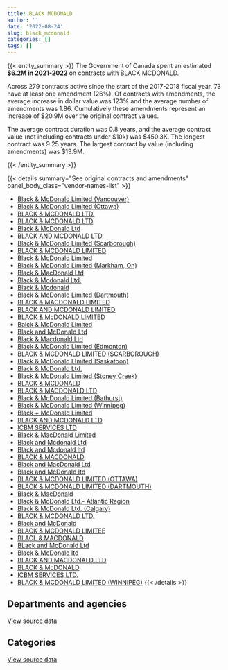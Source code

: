 ```yaml
---
title: BLACK MCDONALD
author: ''
date: '2022-08-24'
slug: black_mcdonald
categories: []
tags: []
---
```


<script src="/rmarkdown-libs/htmlwidgets/htmlwidgets.js"></script>
<link href="/rmarkdown-libs/datatables-css/datatables-crosstalk.css" rel="stylesheet" />
<script src="/rmarkdown-libs/datatables-binding/datatables.js"></script>
<script src="/rmarkdown-libs/jquery/jquery-3.6.0.min.js"></script>
<link href="/rmarkdown-libs/dt-core-bootstrap/css/dataTables.bootstrap.min.css" rel="stylesheet" />
<link href="/rmarkdown-libs/dt-core-bootstrap/css/dataTables.bootstrap.extra.css" rel="stylesheet" />
<script src="/rmarkdown-libs/dt-core-bootstrap/js/jquery.dataTables.min.js"></script>
<script src="/rmarkdown-libs/dt-core-bootstrap/js/dataTables.bootstrap.min.js"></script>
<link href="/rmarkdown-libs/crosstalk/css/crosstalk.min.css" rel="stylesheet" />
<script src="/rmarkdown-libs/crosstalk/js/crosstalk.min.js"></script>
<script src="/rmarkdown-libs/htmlwidgets/htmlwidgets.js"></script>
<link href="/rmarkdown-libs/datatables-css/datatables-crosstalk.css" rel="stylesheet" />
<script src="/rmarkdown-libs/datatables-binding/datatables.js"></script>
<script src="/rmarkdown-libs/jquery/jquery-3.6.0.min.js"></script>
<link href="/rmarkdown-libs/dt-core-bootstrap/css/dataTables.bootstrap.min.css" rel="stylesheet" />
<link href="/rmarkdown-libs/dt-core-bootstrap/css/dataTables.bootstrap.extra.css" rel="stylesheet" />
<script src="/rmarkdown-libs/dt-core-bootstrap/js/jquery.dataTables.min.js"></script>
<script src="/rmarkdown-libs/dt-core-bootstrap/js/dataTables.bootstrap.min.js"></script>
<link href="/rmarkdown-libs/crosstalk/css/crosstalk.min.css" rel="stylesheet" />
<script src="/rmarkdown-libs/crosstalk/js/crosstalk.min.js"></script>

{{< entity_summary >}}
The Government of Canada spent an estimated **\$6.2M in 2021-2022** on contracts with BLACK MCDONALD.

Across 279 contracts active since the start of the 2017-2018 fiscal year, 73 have at least one amendment (26%). Of contracts with amendments, the average increase in dollar value was 123% and the average number of amendments was 1.86. Cumulatively these amendments represent an increase of \$20.9M over the original contract values.

The average contract duration was 0.8 years, and the average contract value (not including contracts under \$10k) was \$450.3K. The longest contract was 9.25 years. The largest contract by value (including amendments) was \$13.9M.

{{< /entity_summary >}}

{{< details summary="See original contracts and amendments" panel_body_class="vendor-names-list" >}}
- [Black & McDonald Limited (Vancouver)](https://search.open.canada.ca/en/ct/?sort=contract_value_f%20desc&page=1&search_text=%22Black%20%26%20McDonald%20Limited%20%28Vancouver%29%22)
- [Black & McDonald Limited (Ottawa)](https://search.open.canada.ca/en/ct/?sort=contract_value_f%20desc&page=1&search_text=%22Black%20%26%20McDonald%20Limited%20%28Ottawa%29%22)
- [BLACK & MCDONALD LTD.](https://search.open.canada.ca/en/ct/?sort=contract_value_f%20desc&page=1&search_text=%22BLACK%20%26%20MCDONALD%20LTD.%22)
- [BLACK & MCDONALD LTD](https://search.open.canada.ca/en/ct/?sort=contract_value_f%20desc&page=1&search_text=%22BLACK%20%26%20MCDONALD%20LTD%22)
- [Black & McDonald Ltd](https://search.open.canada.ca/en/ct/?sort=contract_value_f%20desc&page=1&search_text=%22Black%20%26%20McDonald%20Ltd%22)
- [BLACK AND MCDONALD LTD.](https://search.open.canada.ca/en/ct/?sort=contract_value_f%20desc&page=1&search_text=%22BLACK%20AND%20MCDONALD%20LTD.%22)
- [Black & McDonald Limited (Scarborough)](https://search.open.canada.ca/en/ct/?sort=contract_value_f%20desc&page=1&search_text=%22Black%20%26%20McDonald%20Limited%20%28Scarborough%29%22)
- [BLACK & MCDONALD LIMITED](https://search.open.canada.ca/en/ct/?sort=contract_value_f%20desc&page=1&search_text=%22BLACK%20%26%20MCDONALD%20LIMITED%22)
- [Black & McDonald Limited](https://search.open.canada.ca/en/ct/?sort=contract_value_f%20desc&page=1&search_text=%22Black%20%26%20McDonald%20Limited%22)
- [Black & McDonald Limited (Markham, On)](https://search.open.canada.ca/en/ct/?sort=contract_value_f%20desc&page=1&search_text=%22Black%20%26%20McDonald%20Limited%20%28Markham%2c%20On%29%22)
- [Black & MacDonald Ltd](https://search.open.canada.ca/en/ct/?sort=contract_value_f%20desc&page=1&search_text=%22Black%20%26%20MacDonald%20Ltd%22)
- [Black & Mcdonald Ltd.](https://search.open.canada.ca/en/ct/?sort=contract_value_f%20desc&page=1&search_text=%22Black%20%26%20Mcdonald%20Ltd.%22)
- [Black & Mcdonald](https://search.open.canada.ca/en/ct/?sort=contract_value_f%20desc&page=1&search_text=%22Black%20%26%20Mcdonald%22)
- [Black & McDonald Limited (Dartmouth)](https://search.open.canada.ca/en/ct/?sort=contract_value_f%20desc&page=1&search_text=%22Black%20%26%20McDonald%20Limited%20%28Dartmouth%29%22)
- [BLACK & MACDONALD LIMITED](https://search.open.canada.ca/en/ct/?sort=contract_value_f%20desc&page=1&search_text=%22BLACK%20%26%20MACDONALD%20LIMITED%22)
- [BLACK AND MCDONALD LIMITED](https://search.open.canada.ca/en/ct/?sort=contract_value_f%20desc&page=1&search_text=%22BLACK%20AND%20MCDONALD%20LIMITED%22)
- [BLACK & McDONALD LIMITED](https://search.open.canada.ca/en/ct/?sort=contract_value_f%20desc&page=1&search_text=%22BLACK%20%26%20McDONALD%20LIMITED%22)
- [Balck & McDonald Limited](https://search.open.canada.ca/en/ct/?sort=contract_value_f%20desc&page=1&search_text=%22Balck%20%26%20McDonald%20Limited%22)
- [Black and McDonald Ltd](https://search.open.canada.ca/en/ct/?sort=contract_value_f%20desc&page=1&search_text=%22Black%20and%20McDonald%20Ltd%22)
- [Black & Macdonald Ltd](https://search.open.canada.ca/en/ct/?sort=contract_value_f%20desc&page=1&search_text=%22Black%20%26%20Macdonald%20Ltd%22)
- [Black & McDonald Limited (Edmonton)](https://search.open.canada.ca/en/ct/?sort=contract_value_f%20desc&page=1&search_text=%22Black%20%26%20McDonald%20Limited%20%28Edmonton%29%22)
- [BLACK & MCDONALD LIMITED (SCARBOROUGH)](https://search.open.canada.ca/en/ct/?sort=contract_value_f%20desc&page=1&search_text=%22BLACK%20%26%20MCDONALD%20LIMITED%20%28SCARBOROUGH%29%22)
- [Black & McDonald LImited (Saskatoon)](https://search.open.canada.ca/en/ct/?sort=contract_value_f%20desc&page=1&search_text=%22Black%20%26%20McDonald%20LImited%20%28Saskatoon%29%22)
- [Black & McDonald Ltd.](https://search.open.canada.ca/en/ct/?sort=contract_value_f%20desc&page=1&search_text=%22Black%20%26%20McDonald%20Ltd.%22)
- [Black & McDonald Limited (Stoney Creek)](https://search.open.canada.ca/en/ct/?sort=contract_value_f%20desc&page=1&search_text=%22Black%20%26%20McDonald%20Limited%20%28Stoney%20Creek%29%22)
- [BLACK & MCDONALD](https://search.open.canada.ca/en/ct/?sort=contract_value_f%20desc&page=1&search_text=%22BLACK%20%26%20MCDONALD%22)
- [BLACK & MACDONALD LTD](https://search.open.canada.ca/en/ct/?sort=contract_value_f%20desc&page=1&search_text=%22BLACK%20%26%20MACDONALD%20LTD%22)
- [Black & McDonald Limited (Bathurst)](https://search.open.canada.ca/en/ct/?sort=contract_value_f%20desc&page=1&search_text=%22Black%20%26%20McDonald%20Limited%20%28Bathurst%29%22)
- [Black & McDonald Limited (Winnipeg)](https://search.open.canada.ca/en/ct/?sort=contract_value_f%20desc&page=1&search_text=%22Black%20%26%20McDonald%20Limited%20%28Winnipeg%29%22)
- [Black + McDonald Limited](https://search.open.canada.ca/en/ct/?sort=contract_value_f%20desc&page=1&search_text=%22Black%20%2b%20McDonald%20Limited%22)
- [BLACK AND MCDONALD LTD](https://search.open.canada.ca/en/ct/?sort=contract_value_f%20desc&page=1&search_text=%22BLACK%20AND%20MCDONALD%20LTD%22)
- [ICBM SERVICES LTD](https://search.open.canada.ca/en/ct/?sort=contract_value_f%20desc&page=1&search_text=%22ICBM%20SERVICES%20LTD%22)
- [Black & MacDonald Limited](https://search.open.canada.ca/en/ct/?sort=contract_value_f%20desc&page=1&search_text=%22Black%20%26%20MacDonald%20Limited%22)
- [Black and Mcdonald Ltd](https://search.open.canada.ca/en/ct/?sort=contract_value_f%20desc&page=1&search_text=%22Black%20and%20Mcdonald%20Ltd%22)
- [Black and Mcdonald ltd](https://search.open.canada.ca/en/ct/?sort=contract_value_f%20desc&page=1&search_text=%22Black%20and%20Mcdonald%20ltd%22)
- [BLACK & MACDONALD](https://search.open.canada.ca/en/ct/?sort=contract_value_f%20desc&page=1&search_text=%22BLACK%20%26%20MACDONALD%22)
- [Black and MacDonald Ltd](https://search.open.canada.ca/en/ct/?sort=contract_value_f%20desc&page=1&search_text=%22Black%20and%20MacDonald%20Ltd%22)
- [Black and McDonald ltd](https://search.open.canada.ca/en/ct/?sort=contract_value_f%20desc&page=1&search_text=%22Black%20and%20McDonald%20ltd%22)
- [BLACK & MCDONALD LIMITED (OTTAWA)](https://search.open.canada.ca/en/ct/?sort=contract_value_f%20desc&page=1&search_text=%22BLACK%20%26%20MCDONALD%20LIMITED%20%28OTTAWA%29%22)
- [BLACK & MCDONALD LIMITED (DARTMOUTH)](https://search.open.canada.ca/en/ct/?sort=contract_value_f%20desc&page=1&search_text=%22BLACK%20%26%20MCDONALD%20LIMITED%20%28DARTMOUTH%29%22)
- [Black & MacDonald](https://search.open.canada.ca/en/ct/?sort=contract_value_f%20desc&page=1&search_text=%22Black%20%26%20MacDonald%22)
- [Black & McDonald Ltd.- Atlantic Region](https://search.open.canada.ca/en/ct/?sort=contract_value_f%20desc&page=1&search_text=%22Black%20%26%20McDonald%20Ltd.-%20Atlantic%20Region%22)
- [Black & McDonald Ltd. (Calgary)](https://search.open.canada.ca/en/ct/?sort=contract_value_f%20desc&page=1&search_text=%22Black%20%26%20McDonald%20Ltd.%20%28Calgary%29%22)
- [BLACK & MCDONALD LTD.](https://search.open.canada.ca/en/ct/?sort=contract_value_f%20desc&page=1&search_text=%22BLACK%20%26%20MCDONALD%20%20LTD.%22)
- [Black and McDonald](https://search.open.canada.ca/en/ct/?sort=contract_value_f%20desc&page=1&search_text=%22Black%20and%20McDonald%22)
- [BLACK & MCDONALD LIMITEE](https://search.open.canada.ca/en/ct/?sort=contract_value_f%20desc&page=1&search_text=%22BLACK%20%26%20MCDONALD%20LIMITEE%22)
- [BLACL & MACDONALD](https://search.open.canada.ca/en/ct/?sort=contract_value_f%20desc&page=1&search_text=%22BLACL%20%26%20MACDONALD%22)
- [BLack and McDonald Ltd](https://search.open.canada.ca/en/ct/?sort=contract_value_f%20desc&page=1&search_text=%22BLack%20and%20McDonald%20Ltd%22)
- [Black & McDonald ltd](https://search.open.canada.ca/en/ct/?sort=contract_value_f%20desc&page=1&search_text=%22Black%20%26%20McDonald%20ltd%22)
- [BLACK AND MACDONALD LTD](https://search.open.canada.ca/en/ct/?sort=contract_value_f%20desc&page=1&search_text=%22BLACK%20AND%20MACDONALD%20LTD%22)
- [BLACK & McDONALD](https://search.open.canada.ca/en/ct/?sort=contract_value_f%20desc&page=1&search_text=%22BLACK%20%26%20McDONALD%22)
- [ICBM SERVICES LTD.](https://search.open.canada.ca/en/ct/?sort=contract_value_f%20desc&page=1&search_text=%22ICBM%20SERVICES%20LTD.%22)
- [BLACK & MCDONALD LIMITED (WINNIPEG)](https://search.open.canada.ca/en/ct/?sort=contract_value_f%20desc&page=1&search_text=%22BLACK%20%26%20MCDONALD%20LIMITED%20%28WINNIPEG%29%22)
{{< /details >}}

## Departments and agencies

<div id="htmlwidget-1" style="width:100%;height:auto;" class="datatables html-widget"></div>
<script type="application/json" data-for="htmlwidget-1">{"x":{"style":"bootstrap","filter":"none","vertical":false,"data":[["<a href=\"/departments/aafc-aac/\">Agriculture and Agri-Food Canada<\/a>","<a href=\"/departments/cbsa-asfc/\">Canada Border Services Agency<\/a>","<a href=\"/departments/cfia-acia/\">Canadian Food Inspection Agency<\/a>","<a href=\"/departments/csa-asc/\">Canadian Space Agency<\/a>","<a href=\"/departments/csc-scc/\">Correctional Service of Canada<\/a>","<a href=\"/departments/dfatd-maecd/\">Global Affairs Canada<\/a>","<a href=\"/departments/dfo-mpo/\">Fisheries and Oceans Canada<\/a>","<a href=\"/departments/dnd-mdn/\">National Defence<\/a>","<a href=\"/departments/ec/\">Environment and Climate Change Canada<\/a>","<a href=\"/departments/hc-sc/\">Health Canada<\/a>","<a href=\"/departments/nrc-cnrc/\">National Research Council Canada<\/a>","<a href=\"/departments/pc/\">Parks Canada<\/a>","<a href=\"/departments/phac-aspc/\">Public Health Agency of Canada<\/a>","<a href=\"/departments/pwgsc-tpsgc/\">Public Services and Procurement Canada<\/a>","<a href=\"/departments/rcmp-grc/\">Royal Canadian Mounted Police<\/a>","<a href=\"/departments/ssc-spc/\">Shared Services Canada<\/a>"],[null,null,1103428.93,null,123501.55,618159.15,76910.47,12492581.71,1194337.27,73399.97,2452672.2,4050.35,null,8377025.44,138931.86,null],[61240.2,null,1106452.02,null,319471.92,903221.28,null,5080484.93,34445.17,160694.56,1338889.82,null,null,4595178.06,149631.5,23342.33],[556676.53,null,1194875.91,268126.66,272045.06,null,null,4455029.4,34351.06,null,1256960.37,null,null,4098802.01,118673.31,null],[45543.65,132221.46,1153276.58,174849.8,232518.04,542823.75,null,1630134.65,16167,null,760604.12,null,89796.18,1285568.31,120323.28,null]],"container":"<table class=\"table table-striped table-hover row-border order-column display\">\n  <thead>\n    <tr>\n      <th>Department<\/th>\n      <th>2018-2019<\/th>\n      <th>2019-2020<\/th>\n      <th>2020-2021<\/th>\n      <th>2021-2022<\/th>\n    <\/tr>\n  <\/thead>\n<\/table>","options":{"order":[[4,"desc"]],"pageLength":10,"autoWidth":true,"columnDefs":[{"targets":1,"render":"function(data, type, row, meta) {\n    return type !== 'display' ? data : DTWidget.formatCurrency(data, \"$\", 2, 3, \",\", \".\", true, null);\n  }"},{"targets":2,"render":"function(data, type, row, meta) {\n    return type !== 'display' ? data : DTWidget.formatCurrency(data, \"$\", 2, 3, \",\", \".\", true, null);\n  }"},{"targets":3,"render":"function(data, type, row, meta) {\n    return type !== 'display' ? data : DTWidget.formatCurrency(data, \"$\", 2, 3, \",\", \".\", true, null);\n  }"},{"targets":4,"render":"function(data, type, row, meta) {\n    return type !== 'display' ? data : DTWidget.formatCurrency(data, \"$\", 2, 3, \",\", \".\", true, null);\n  }"},{"width":"16%","targets":[1,2,3,4]},{"className":"dt-right","targets":[1,2,3,4]}],"orderClasses":false}},"evals":["options.columnDefs.0.render","options.columnDefs.1.render","options.columnDefs.2.render","options.columnDefs.3.render"],"jsHooks":[]}</script>
<p class="text-right">
<a href="https://github.com/GoC-Spending/contracts-data/tree/main/data/out/vendors/black_mcdonald/summary_by_fiscal_year_by_department.csv" class="source-data-link btn btn-link">View source data</a>
</p>

## Categories

<div id="htmlwidget-2" style="width:100%;height:auto;" class="datatables html-widget"></div>
<script type="application/json" data-for="htmlwidget-2">{"x":{"style":"bootstrap","filter":"none","vertical":false,"data":[["<a href=\"/categories/1_facilities_and_construction/\">Facilities and construction<\/a>","<a href=\"/categories/11_defence/\">Defence<\/a>","<a href=\"/categories/2_professional_services/\">Professional services<\/a>","<a href=\"/categories/3_information_technology/\">Information technology<\/a>","<a href=\"/categories/6_industrial_products_and_services/\">Industrial products and services<\/a>","<a href=\"/categories/9_human_capital/\">Human capital<\/a>"],[19196904.99,1067911.15,4575572.86,null,1788037.89,26572],[11705475.63,null,533744.69,23342.33,1510489.14,null],[10721806.66,null,430304.72,null,1103428.93,null],[4371664.04,null,450813.57,null,1361349.21,null]],"container":"<table class=\"table table-striped table-hover row-border order-column display\">\n  <thead>\n    <tr>\n      <th>Category<\/th>\n      <th>2018-2019<\/th>\n      <th>2019-2020<\/th>\n      <th>2020-2021<\/th>\n      <th>2021-2022<\/th>\n    <\/tr>\n  <\/thead>\n<\/table>","options":{"order":[[4,"desc"]],"dom":"t","pageLength":30,"autoWidth":true,"columnDefs":[{"targets":1,"render":"function(data, type, row, meta) {\n    return type !== 'display' ? data : DTWidget.formatCurrency(data, \"$\", 2, 3, \",\", \".\", true, null);\n  }"},{"targets":2,"render":"function(data, type, row, meta) {\n    return type !== 'display' ? data : DTWidget.formatCurrency(data, \"$\", 2, 3, \",\", \".\", true, null);\n  }"},{"targets":3,"render":"function(data, type, row, meta) {\n    return type !== 'display' ? data : DTWidget.formatCurrency(data, \"$\", 2, 3, \",\", \".\", true, null);\n  }"},{"targets":4,"render":"function(data, type, row, meta) {\n    return type !== 'display' ? data : DTWidget.formatCurrency(data, \"$\", 2, 3, \",\", \".\", true, null);\n  }"},{"width":"16%","targets":[1,2,3,4]},{"className":"dt-right","targets":[1,2,3,4]}],"orderClasses":false,"lengthMenu":[10,25,30,50,100]}},"evals":["options.columnDefs.0.render","options.columnDefs.1.render","options.columnDefs.2.render","options.columnDefs.3.render"],"jsHooks":[]}</script>
<p class="text-right">
<a href="https://github.com/GoC-Spending/contracts-data/tree/main/data/out/vendors/black_mcdonald/summary_by_fiscal_year_by_category.csv" class="source-data-link btn btn-link">View source data</a>
</p>
